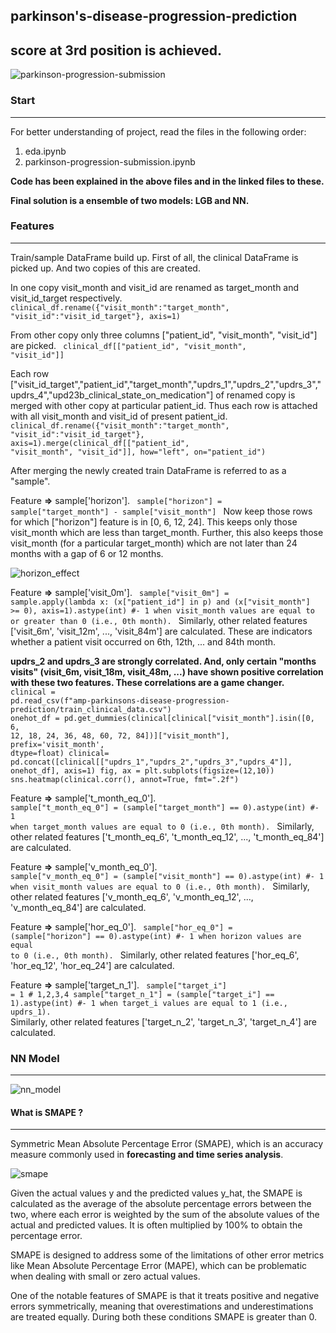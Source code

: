 ## parkinson's-disease-progression-prediction
## score at 3rd position is achieved.
![parkinson-progression-submission](https://github.com/bishnarender/parkinson-disease-progression-prediction/assets/49610834/0636250f-e2b0-4dea-9175-04b79dfd299e)

### Start 
-----
For better understanding of project, read the files in the following order:
1. eda.ipynb 
2. parkinson-progression-submission.ipynb

<b>Code has been explained in the above files and in the linked files to these.</b>

<b>Final solution is a ensemble of two models: LGB and NN.</b>

### Features
-----
Train/sample DataFrame build up.
First of all, the clinical DataFrame is picked up. And two copies of this are created.

In one copy visit_month and visit_id are renamed as target_month and visit_id_target respectively. 
<code>
clinical_df.rename({"visit_month":"target_month", "visit_id":"visit_id_target"}, axis=1)
</code>

From other copy only three columns ["patient_id", "visit_month", "visit_id"] are picked. 
<code>
clinical_df[["patient_id", "visit_month", "visit_id"]]
</code>


Each row ["visit_id_target","patient_id","target_month","updrs_1","updrs_2","updrs_3","updrs_4","upd23b_clinical_state_on_medication"] of renamed copy is merged with other copy at particular patient_id.
Thus each row is attached with all visit_month and visit_id of present patient_id.
<code>
clinical_df.rename({"visit_month":"target_month", "visit_id":"visit_id_target"}, axis=1).merge(clinical_df[["patient_id", "visit_month", "visit_id"]], how="left", on="patient_id")
</code>

​After merging the newly created train DataFrame is referred to as a "sample".

Feature <b>=></b> sample['horizon'].
<code>
sample["horizon"] = sample["target_month"] - sample["visit_month"]
</code>
Now keep those rows for which ["horizon"] feature is in [0, 6, 12, 24]. This keeps only those visit_month which are less than target_month.
Further, this also keeps those visit_month (for a particular target_month) which are not later than 24 months with a gap of 6 or 12 months​.

![horizon_effect](https://github.com/bishnarender/parkinson-disease-progression-prediction/assets/49610834/ebf16e84-6601-47b5-ac57-5ae1acf8a554)

Feature <b>=></b> sample['visit_0m']. 
<code>
sample["visit_0m"] = sample.apply(lambda x: (x["patient_id"] in p) and (x["visit_month"] >= 0), axis=1).astype(int)
#- 1 when visit_month values are equal to or greater than 0 (i.e., 0th month).
</code>
Similarly, other related features ['visit_6m', 'visit_12m', ..., 'visit_84m'] are calculated. These are indicators whether a patient visit occurred on 6th, 12th, ... and 84th month.

<b>updrs_2 and updrs_3 are strongly correlated. And, only certain "months visits" (visit_6m, visit_18m, visit_48m, ...) have shown positive correlation with these two features. These correlations are a game changer.</b>
<code>
clinical = pd.read_csv(f"amp-parkinsons-disease-progression-prediction/train_clinical_data.csv")
onehot_df = pd.get_dummies(clinical[clinical["visit_month"].isin([0, 6, 12, 18, 24, 36, 48, 60, 72, 84])]["visit_month"], prefix='visit_month', dtype=float)
clinical= pd.concat([clinical[["updrs_1","updrs_2","updrs_3","updrs_4"]], onehot_df], axis=1)
fig, ax = plt.subplots(figsize=(12,10))
sns.heatmap(clinical.corr(), annot=True, fmt=".2f")
</code>

Feature <b>=></b> sample['t_month_eq_0']. 
<code>
sample["t_month_eq_0"] = (sample["target_month"] == 0).astype(int)
#- 1 when target_month values are equal to 0 (i.e., 0th month).
</code>
Similarly, other related features ['t_month_eq_6', 't_month_eq_12', ..., 't_month_eq_84'] are calculated.

Feature <b>=></b> sample['v_month_eq_0']. 
<code>
sample["v_month_eq_0"] = (sample["visit_month"] == 0).astype(int)
#- 1 when visit_month values are equal to 0 (i.e., 0th month).
</code>
Similarly, other related features ['v_month_eq_6', 'v_month_eq_12', ..., 'v_month_eq_84'] are calculated.

Feature <b>=></b> sample['hor_eq_0']. 
<code>
sample["hor_eq_0"] = (sample["horizon"] == 0).astype(int)
#- 1 when horizon values are equal to 0 (i.e., 0th month).
</code>
Similarly, other related features ['hor_eq_6', 'hor_eq_12', 'hor_eq_24'] are calculated.

Feature <b>=></b> sample['target_n_1']. 
<code>
sample["target_i"] = 1 # 1,2,3,4
sample["target_n_1"] = (sample["target_i"] == 1).astype(int)
#- 1 when target_i values are equal to 1 (i.e., updrs_1).
</code>
Similarly, other related features ['target_n_2', 'target_n_3', 'target_n_4'] are calculated.

### NN Model
-----
![nn_model](https://github.com/bishnarender/parkinson-disease-progression-prediction/assets/49610834/4125854a-71ac-4564-88a7-f871385b753c)

#### What is SMAPE ?
-----
Symmetric Mean Absolute Percentage Error (SMAPE), which is an accuracy measure commonly used in <b>forecasting and time series analysis</b>.

![smape](https://github.com/bishnarender/parkinson-disease-progression-prediction/assets/49610834/18de7a2c-32af-4b20-afc5-6a9d5a72ec74)

Given the actual values y and the predicted values y_hat, the SMAPE is calculated as the average of the absolute percentage errors between the two, where each error is weighted by the sum of the absolute values of the actual and predicted values. It is often multiplied by 100% to obtain the percentage error.

SMAPE is designed to address some of the limitations of other error metrics like Mean Absolute Percentage Error (MAPE), which can be problematic when dealing with small or zero actual values.

One of the notable features of SMAPE is that it treats positive and negative errors symmetrically, meaning that overestimations and underestimations are treated equally. During both these conditions SMAPE is greater than 0.
